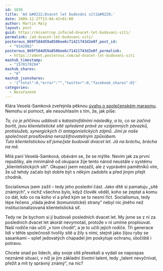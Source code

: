 ```yaml
---
id: 1036
title: 'Ad &#8222;Dvacet let budování sítí&#8220;'
date: 2009-12-27T13:04:42+01:00
author: Martin Malý
layout: post
guid: https://misantrop.info/ad-dvacet-let-budovani-siti/
permalink: /ad-dvacet-let-budovani-siti/
posterous_869f584d59a8506ee6c71421743d2e0f_post_id:
  - "9142882"
posterous_869f584d59a8506ee6c71421743d2e0f_permalink:
  - https://adent.posterous.com/ad-dvacet-let-budovani-siti
mashsb_timestamp:
  - "1570170294"
mashsb_shares:
  - "0"
mashsb_jsonshares:
  - '{"total":0,"error":"","twitter":0,"facebook_shares":0}'
categories:
  - Nezařazené
---
```

Kl&aacute;ra Vesel&aacute;-Samkov&aacute; zveřejnila pěknou [&uacute;vahu o společensk&eacute;m marasmu](https://blog.aktualne.centrum.cz/blogy/klara-samkova-vesela-.php?itemid=8440). Nemohu si pomoct, ale nesouhlas&iacute;m s t&iacute;m, že, jak p&iacute;&scaron;e:

_To, co je př&iacute;činou ud&aacute;losti s katastrof&aacute;ln&iacute;mi n&aacute;sledky, a to, co se zač&iacute;n&aacute; bortit, jsou klientelistick&eacute; s&iacute;tě spředen&eacute; pr&aacute;vě ze vz&aacute;jemn&yacute;ch z&aacute;vazků, protislužeb, synergick&yacute;ch či antagonistick&yacute;ch z&aacute;jmů. Jimi je na&scaron;e společnost pros&iacute;ťov&aacute;na neroz&scaron;ifrovateln&yacute;m způsobem.  
Tuto klientelistickou s&iacute;ť jsme/jste budovali dvacet let. J&aacute; na br&aacute;chu, br&aacute;cha na mě._ 

Mil&aacute; pan&iacute; Vesel&aacute;-Samkov&aacute;, ob&aacute;v&aacute;m se, že se m&yacute;l&iacute;te. Nev&iacute;m jak za prvn&iacute; republiky, ale minim&aacute;lně od okupace žije tento n&aacute;rod neust&aacute;le v syst&eacute;mu &#8222;klientelistick&yacute;ch s&iacute;t&iacute;&#8220;. Okupaci jsem nezažil, ale z vypr&aacute;věn&iacute; pamětn&iacute;ků v&iacute;m, že už tehdy začalo b&yacute;t dobře b&yacute;t s něk&yacute;m zadobře a před jin&yacute;m přej&iacute;t chodn&iacute;k.

Socialismus jsem zažil &#8211; tedy jeho posledn&iacute; č&aacute;st. Jako d&iacute;tě si pamatuju &#8222;s&iacute;tě zn&aacute;m&yacute;ch&#8220;, v nichž v&scaron;echno bylo, když člověk věděl, koho se zeptat a komu co d&aacute;t, kdo co na koho v&iacute; a před k&yacute;m se to nesm&iacute; ř&iacute;ct. Socialismus, tedy l&eacute;pe řečeno &#8222;vl&aacute;da jedn&eacute; (komunistick&eacute;) strany&#8220; nebyl nic jin&eacute;ho než institucionalizovan&aacute; klientelistick&aacute; s&iacute;ť.

Tedy ne že bychom si ji budovali posledn&iacute;ch dvacet let. My jsme se z n&iacute; za posledn&iacute;ch dvacet let akor&aacute;t nevymotali, protože v n&iacute; um&iacute;me proplouvat. Na&scaron;i rodiče n&aacute;s učili &#8222;v tom chodit&#8220;, a je to učili jejich rodiče. Tři generace lid&iacute; v t&eacute;hle společnosti tvořily s&iacute;tě a žily s nimi, stejně jako žijou ryby se sasankami &#8211; spleť jedovat&yacute;ch chapadel jim poskytuje ochranu, &uacute;toči&scaron;tě i potravu.

Chcete snad po lidech, aby svoje s&iacute;tě přesekali a vydali se napospas nezn&aacute;m&eacute; situaci, v n&iacute;ž je jim z&aacute;kladn&iacute; životn&iacute; talent, tedy &#8222;talent nevyčn&iacute;vat, přež&iacute;t a m&iacute;t ty spr&aacute;vn&yacute; zn&aacute;m&yacute;&#8220;, na nic?